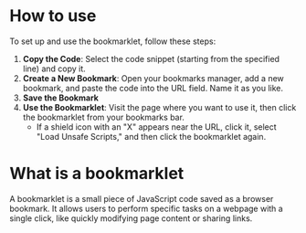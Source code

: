 # How to use
To set up and use the bookmarklet, follow these steps:

1. **Copy the Code**: Select the code snippet (starting from the specified line) and copy it.
2. **Create a New Bookmark**: Open your bookmarks manager, add a new bookmark, and paste the code into the URL field. Name it as you like.
3. **Save the Bookmark**
4. **Use the Bookmarklet**: Visit the page where you want to use it, then click the bookmarklet from your bookmarks bar. 
   - If a shield icon with an "X" appears near the URL, click it, select "Load Unsafe Scripts," and then click the bookmarklet again. 

# What is a bookmarklet
A bookmarklet is a small piece of JavaScript code saved as a browser bookmark. It allows users to perform specific tasks on a webpage with a single click, like quickly modifying page content or sharing links.
